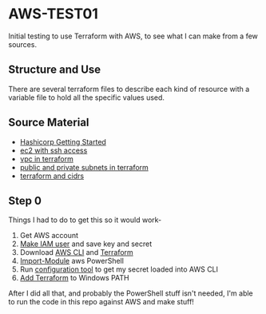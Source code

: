 # AWS-TEST01
Initial testing to use Terraform with AWS, to see what I can make from a few sources.

## Structure and Use
There are several terraform files to describe each kind of resource with a variable file to hold all the specific values used.

## Source Material
* [Hashicorp Getting Started](https://learn.hashicorp.com/tutorials/terraform/infrastructure-as-code?in=terraform/aws-get-started)
* [ec2 with ssh access](https://medium.com/@hmalgewatta/setting-up-an-aws-ec2-instance-with-ssh-access-using-terraform-c336c812322f)
* [vpc in terraform](https://jaffarshaik.medium.com/implementing-vpc-architecture-using-terraform-3de6c42d7646)
* [public and private subnets in terraform](https://medium.com/geekculture/how-to-manage-public-and-private-subnets-in-aws-with-terraform-69c272003c81)
* [terraform and cidrs](http://blog.itsjustcode.net/blog/2017/11/18/terraform-cidrsubnet-deconstructed/)

## Step 0
Things I had to do to get this so it would work-
1. Get AWS account
1. [Make IAM user](https://docs.aws.amazon.com/IAM/latest/UserGuide/id_users_create.html#id_users_create_console) and save key and secret
1. Download [AWS CLI](https://docs.aws.amazon.com/cli/latest/userguide/install-cliv2-windows.html#cliv2-windows-install) and [Terraform](https://www.terraform.io/downloads.html)
1. [Import-Module](https://docs.aws.amazon.com/powershell/latest/userguide/pstools-getting-set-up-windows.html#ps-installing-awswindowspowershell) aws PowerShell
1. Run [configuration tool](https://docs.aws.amazon.com/cli/latest/userguide/cli-configure-files.html#cli-configure-files-methods) to get my secret loaded into AWS CLI
1. [Add Terraform](https://stackoverflow.com/questions/1618280/where-can-i-set-path-to-make-exe-on-windows) to Windows PATH

After I did all that, and probably the PowerShell stuff isn't needed, I'm able to run the code in this repo against AWS and make stuff!

